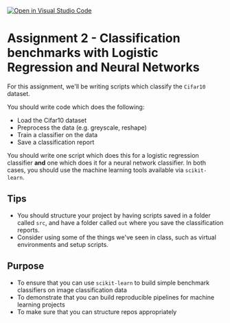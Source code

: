 [![Open in Visual Studio Code](https://classroom.github.com/assets/open-in-vscode-c66648af7eb3fe8bc4f294546bfd86ef473780cde1dea487d3c4ff354943c9ae.svg)](https://classroom.github.com/online_ide?assignment_repo_id=10449921&assignment_repo_type=AssignmentRepo)
# Assignment 2 - Classification benchmarks with Logistic Regression and Neural Networks

For this assignment, we'll be writing scripts which classify the ```Cifar10``` dataset.

You should write code which does the following:

- Load the Cifar10 dataset
- Preprocess the data (e.g. greyscale, reshape)
- Train a classifier on the data
- Save a classification report

You should write one script which does this for a logistic regression classifier **and** one which does it for a neural network classifier. In both cases, you should use the machine learning tools available via ```scikit-learn```.

## Tips

- You should structure your project by having scripts saved in a folder called ```src```, and have a folder called ```out``` where you save the classification reports.
- Consider using some of the things we've seen in class, such as virtual environments and setup scripts.

## Purpose

- To ensure that you can use ```scikit-learn``` to build simple benchmark classifiers on image classification data
- To demonstrate that you can build reproducible pipelines for machine learning projects
- To make sure that you can structure repos appropriately

